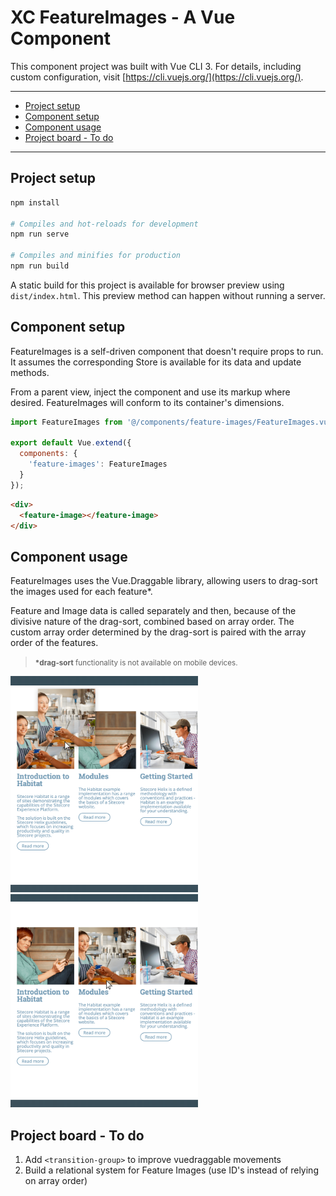 
# XC FeatureImages - A Vue Component

This component project was built with Vue CLI 3. For details, including custom configuration, visit [https://cli.vuejs.org/](https://cli.vuejs.org/).

* * *

* [Project setup](#project-setup)
* [Component setup](#component-setup)
* [Component usage](#component-usage)
* [Project board - To do](#project-board---to-do)

* * *

## Project setup

```bash
npm install

# Compiles and hot-reloads for development
npm run serve

# Compiles and minifies for production
npm run build
```

A static build for this project is available for browser preview using `dist/index.html`. This preview method can happen without running a server.

## Component setup

FeatureImages is a self-driven component that doesn't require props to run. It assumes the corresponding Store is available for its data and update methods.

From a parent view, inject the component and use its markup where desired. FeatureImages will conform to its container's dimensions.

```javascript
import FeatureImages from '@/components/feature-images/FeatureImages.vue';

export default Vue.extend({
  components: {
    'feature-images': FeatureImages
  }
});
```

```html
<div>
  <feature-image></feature-image>
</div>
```

## Component usage

FeatureImages uses the Vue.Draggable library, allowing users to drag-sort the images used for each feature*.

Feature and Image data is called separately and then, because of the divisive nature of the drag-sort, combined based on array order. The custom array order determined by the drag-sort is paired with the array order of the features.

> <small>**\*drag-sort** functionality is not available on mobile devices.</small>

<img alt="drag start" src="public/assets/docs/drag-start.png" style="max-width: 300px;" />

<img alt="drag end" src="public/assets/docs/drag-end.png" style="max-width: 300px;" />

## Project board - To do

1. Add `<transition-group>` to improve vuedraggable movements
2. Build a relational system for Feature Images (use ID's instead of relying on array order)
